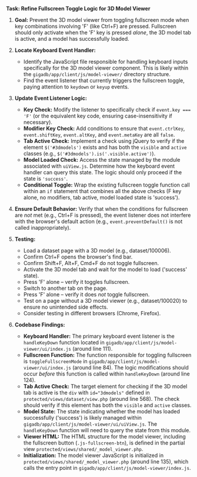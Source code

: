 **Task: Refine Fullscreen Toggle Logic for 3D Model Viewer**

1.  **Goal:** Prevent the 3D model viewer from toggling fullscreen mode when key combinations involving 'F' (like Ctrl+F) are pressed. Fullscreen should only activate when the 'F' key is pressed *alone*, the 3D model tab is active, and a model has successfully loaded.

2.  **Locate Keyboard Event Handler:**
    *   Identify the JavaScript file responsible for handling keyboard inputs specifically for the 3D model viewer component. This is likely within the `gigadb/app/client/js/model-viewer/` directory structure.
    *   Find the event listener that currently triggers the fullscreen toggle, paying attention to `keydown` or `keyup` events.

3.  **Update Event Listener Logic:**
    *   **Key Check:** Modify the listener to specifically check if `event.key === 'F'` (or the equivalent key code, ensuring case-insensitivity if necessary).
    *   **Modifier Key Check:** Add conditions to ensure that `event.ctrlKey`, `event.shiftKey`, `event.altKey`, and `event.metaKey` are all `false`.
    *   **Tab Active Check:** Implement a check using jQuery to verify if the element `$('#3dmodels')` exists and has both the `visible` and `active` classes (e.g., `$('#3dmodels').is('.visible.active')`).
    *   **Model Loaded Check:** Access the state managed by the module associated with `uiView.js`. Determine how the keyboard event handler can query this state. The logic should only proceed if the state is `'success'`.
    *   **Conditional Toggle:** Wrap the existing fullscreen toggle function call within an `if` statement that combines all the above checks (F key alone, no modifiers, tab active, model loaded state is 'success').

4.  **Ensure Default Behavior:** Verify that when the conditions for fullscreen are *not* met (e.g., Ctrl+F is pressed), the event listener does not interfere with the browser's default action (e.g., `event.preventDefault()` is not called inappropriately).

5.  **Testing:**
    *   Load a dataset page with a 3D model (e.g., dataset/100006).
    *   Confirm Ctrl+F opens the browser's find bar.
    *   Confirm Shift+F, Alt+F, Cmd+F do not toggle fullscreen.
    *   Activate the 3D model tab and wait for the model to load ('success' state).
    *   Press 'F' alone – verify it toggles fullscreen.
    *   Switch to another tab on the page.
    *   Press 'F' alone – verify it does *not* toggle fullscreen.
    *   Test on a page without a 3D model viewer (e.g., dataset/100020) to ensure no unintended side effects.
    *   Consider testing in different browsers (Chrome, Firefox).

6.  **Codebase Findings:**
    *   **Keyboard Handler:** The primary keyboard event listener is the `handleKeyDown` function located in `gigadb/app/client/js/model-viewer/ui/index.js` (around line 111).
    *   **Fullscreen Function:** The function responsible for toggling fullscreen is `toggleFullscreenMode` in `gigadb/app/client/js/model-viewer/ui/index.js` (around line 84). The logic modifications should occur *before* this function is called within `handleKeyDown` (around line 124).
    *   **Tab Active Check:** The target element for checking if the 3D model tab is active is the `div` with `id="3dmodels"` defined in `protected/views/dataset/view.php` (around line 568). The check should verify if this element has both the `visible` and `active` classes.
    *   **Model State:** The state indicating whether the model has loaded successfully ('success') is likely managed within `gigadb/app/client/js/model-viewer/ui/uiView.js`. The `handleKeyDown` function will need to query the state from this module.
    *   **Viewer HTML:** The HTML structure for the model viewer, including the fullscreen button (`.js-fullscreen-btn`), is defined in the partial view `protected/views/shared/_model_viewer.php`.
    *   **Initialization:** The model viewer JavaScript is initialized in `protected/views/shared/_model_viewer.php` (around line 135), which calls the entry point in `gigadb/app/client/js/model-viewer/index.js`.